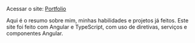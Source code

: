 Acessar o site: [Portfolio](https://gabrielfrc.github.io/portfolio/)

Aqui é o resumo sobre mim, minhas habilidades e projetos já feitos. Este site foi feito com Angular e TypeScript, com uso de diretivas, serviços e componentes Angular.
